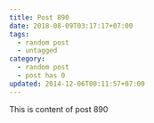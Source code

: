 ```yaml
---
title: Post 890
date: 2018-08-09T03:17:17+07:00
tags:
  - random post
  - untagged
category:
  - random post
  - post has 0
updated: 2014-12-06T00:11:57+07:00
---
```

This is content of post 890